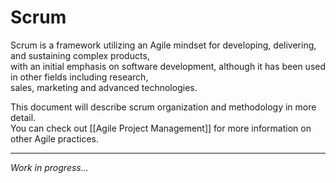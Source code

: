 # Scrum  
Scrum is a framework utilizing an Agile mindset for developing, delivering, and sustaining complex products,  
with an initial emphasis on software development, although it has been used in other fields including research,  
sales, marketing and advanced technologies.  
  
This document will describe scrum organization and methodology in more detail.  
You can check out [[Agile Project Management]] for more information on other Agile practices.  
  
---  

*Work in progress...*
